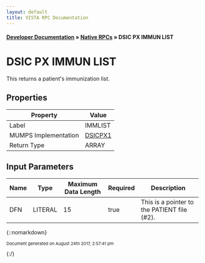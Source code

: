 ```yaml
---
layout: default
title: VISTA RPC Documentation
---
```


#### [Developer Documentation](../index) &#187; [Native RPCs](TableOfContents) &#187; DSIC PX IMMUN LIST<br/>
# DSIC PX IMMUN LIST

This returns a patient's immunization list.

## Properties

Property | Value
--- | ---
Label | IMMLIST
MUMPS Implementation | [DSICPX1](http://code.osehra.org/dox/Routine_DSICPX1_source.html)
Return Type | ARRAY


## Input Parameters

Name | Type | Maximum Data Length | Required | Description
--- | --- | --- | --- | ---
DFN | LITERAL | 15 | true | This is a pointer to the PATIENT file (#2).



{::nomarkdown} <br/><p style="font-size: 11px">Document generated on August 24th 2017, 2:57:41 pm</p>{:/}